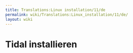```yaml
---
title: Translations:Linux installation/11/de
permalink: wiki/Translations:Linux_installation/11/de/
layout: wiki
---
```


# Tidal installieren
